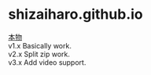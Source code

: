 # shizaiharo.github.io
[本物](https://shizaiharo.github.io)<br/>
v1.x    Basically work.<br/>
v2.x    Split zip work.<br/>
v3.x    Add video support.<br/>